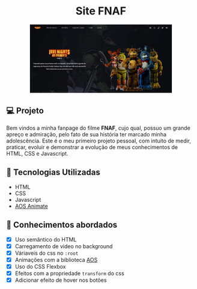 <h1 align="center">
  Site FNAF
</h1>

<p align="center">
  <img src="./assets/preview.png" width="75%" height="70%"/>
</p>

## 💻 Projeto
Bem vindos a minha fanpage do filme **FNAF**, cujo qual, possuo um grande apreço e admiração, pelo fato de sua história ter marcado minha adolescência. 
Este é o meu primeiro projeto pessoal, com intuito de medir, praticar, evoluir e demonstrar a evolução de meus conhecimentos de HTML, CSS e Javascript.

## 🚀 Tecnologias Utilizadas

- HTML
- CSS
- Javascript
- [AOS Animate](https://michalsnik.github.io/aos/)

## 📔 Conhecimentos abordados

- [x] Uso semântico do HTML
- [x] Carregamento de video no background
- [x] Váriaveis do css no `:root`
- [x] Animações com a biblioteca [AOS](https://michalsnik.github.io/aos/)
- [x] Uso do CSS Flexbox
- [x] Efeitos com a propriedade `transform` do css
- [x] Adicionar efeito de hover nos botões
